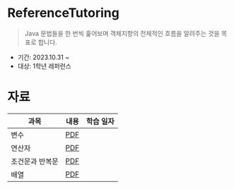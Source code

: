 # ReferenceTutoring
> Java 문법들을 한 번씩 훑어보며 객체지향의 전체적인 흐름을 알려주는 것을 목표로 합니다.   
* 기간: 2023.10.31 ~
* 대상: 1학년 레퍼런스

# 자료
| 과목 | 내용 | 학습 일자 |
| --- | --- | --- |
| 변수 | [PDF](https://github.com/Mangjun/ReferenceTutoring/blob/main/%EA%B0%95%EC%9D%98%EC%9E%90%EB%A3%8C/Java_%EB%B3%80%EC%88%98.pdf) |  |
| 연산자 | [PDF](https://github.com/Mangjun/ReferenceTutoring/blob/main/%EA%B0%95%EC%9D%98%EC%9E%90%EB%A3%8C/Java_%EC%97%B0%EC%82%B0%EC%9E%90.pdf) |  |
| 조건문과 반복문 | [PDF](https://github.com/Mangjun/ReferenceTutoring/blob/main/%EA%B0%95%EC%9D%98%EC%9E%90%EB%A3%8C/Java_%EC%A1%B0%EA%B1%B4%EB%AC%B8%EA%B3%BC%20%EB%B0%98%EB%B3%B5%EB%AC%B8.pdf) |  |
| 배열 | [PDF](https://github.com/Mangjun/ReferenceTutoring/blob/main/%EA%B0%95%EC%9D%98%EC%9E%90%EB%A3%8C/Java_%EB%B0%B0%EC%97%B4.pdf) |  |

